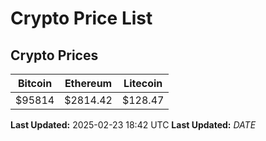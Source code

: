 # Crypto Price List

## Crypto Prices
| Bitcoin | Ethereum | Litecoin |
| ------- | -------- | -------- |
| $95814 | $2814.42 | $128.47 |
**Last Updated:** 2025-02-23 18:42 UTC
**Last Updated:** $DATE$
